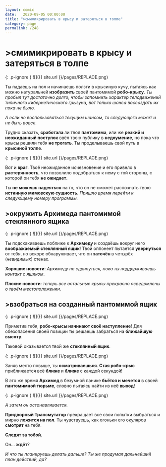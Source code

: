 ```yaml
---
layout: comic
date:   2020-09-05 00:00:00 
title: ">смимикрировать в крысу и затеряться в толпе"
category: page
permalink: /248
---
```

# >смимикрировать в крысу и затеряться в толпе

{: .p-ignore }
![]({{ site.url }}/pages/REPLACE.png)

Ты падаешь на пол и начинаешь ползти в крысиную кучу, пытаясь как можно натуральней <strong>изобразить </strong>своей пантомимой <strong>робо-крысу</strong>. <em>Ты пробыл тут достаточно долго, чтобы запомнить характер телодвижений типичного кибернетического грызуна, вот только шанса воссоздать их пока не было.</em>

<em>А если не воспользоваться текущим шансом, то следующего может и не быть вовсе.</em>

Трудно сказать, <strong>сработала </strong>ли твоя <strong>пантомима</strong>, или же <strong>резкий и неожиданный поступок</strong> ввёл твою публику в <strong>недоумение</strong>, но пока что крысы решили тебя <strong>не трогать</strong>. Ты проделываешь свой путь в <strong>крысиной толпе</strong>.

{: .p-ignore }
![]({{ site.url }}/pages/REPLACE.png)

Вот и <strong>враг</strong>. Твоё неожиданное исчезновение и его привело в <strong>растерянность</strong>, что позволило подобраться к нему с той стороны, с которой он тебя <strong>не ожидает</strong>.

Ты <strong>не можешь надеяться</strong> на то, что он не сможет распознать твою <strong>истинную мимовскую сущность</strong>. <em>Пришло время перейти к следующему номеру программы.</em>

## >окружить Архимеда пантомимой стеклянного ящика

{: .p-ignore }
![]({{ site.url }}/pages/REPLACE.png)

Ты подскакиваешь поближе к <strong>Архимеду </strong>и создаёшь вокруг него <strong>воображаемый стеклянный ящик</strong>! Твой оппонент пытается <strong>увернуться</strong> от тебя, но вскоре обнаруживает, что он <strong>заточён </strong>в четырёх (<em>невидимых</em>) стенах.

<strong>Хорошие новости</strong>: <em>Архимеду не сдвинуться, пока ты поддерживаешь контакт с ящиком</em>.

<strong>Плохие новости</strong>: <em>теперь все остальные крысы прекрасно осведомлены о твоём местоположении</em>.

## >взобраться на созданный пантомимой ящик

{: .p-ignore }
![]({{ site.url }}/pages/REPLACE.png)

Приметив тебя, <strong>робо-крысы начинают своё наступление</strong>! Для обезопасения своей позиции ты решаешь забраться на <strong>ближайшую высоту</strong>. 

Таковой оказывается твой же <strong>стеклянный ящик</strong>.

{: .p-ignore }
![]({{ site.url }}/pages/REPLACE.png)

Заняв место повыше, ты <strong>осматриваешься</strong>. <strong>Стая робо-крыс</strong> приближается всё <strong>ближе </strong>и <strong>ближе </strong>с каждой секундой!

В это же время <strong>Архимед </strong>в безумной панике <strong>бьётся и мечется</strong> в своей <strong>пантомимной тюрьме</strong>, словно пытаясь найти из неё <strong>выход</strong>!

{: .p-ignore }
![]({{ site.url }}/pages/REPLACE.png)

<em>А затем он останавливается. </em>

<strong>Придворный Трансмутатор</strong> прекращает все свои попытки выбраться и мирно <strong>ложится на пол</strong>. Ты чувствуешь, как огоньки его окуляров <strong>смотрят </strong>на тебя.

<strong>Следят за тобой</strong>.

Он… <strong>ждёт</strong>?

<em>И что ты планируешь делать дальше? Ты же продумал дальнейший план действий, да?</em>
